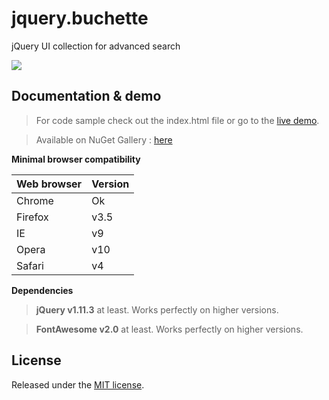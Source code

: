 # jquery.buchette

jQuery UI collection for advanced search

![](http://acuisinier.com/images/jquery.buchette.png)

## Documentation & demo

> For code sample check out the index.html file or go to the [live demo](http://acuisinier.com/demo/jquery.buchette).

> Available on NuGet Gallery : [here](https://www.nuget.org/packages/jquery.buchette)

**Minimal browser compatibility**

Web browser|Version 
---|---
Chrome|Ok
Firefox|v3.5
IE|v9
Opera|v10
Safari|v4
  
**Dependencies**

> **jQuery v1.11.3** at least. Works perfectly on higher versions.
  
> **FontAwesome v2.0** at least. Works perfectly on higher versions.

  
## License

Released under the [MIT license](http://www.opensource.org/licenses/MIT).
